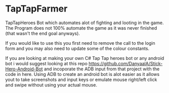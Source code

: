 # TapTapFarmer
TapTapHeroes Bot which automates alot of fighting and looting in the game. The Program does not 100% automate the game as it was never finished (that wasn't the end goal anyways).

If you would like to use this you first need to remove the call to the login form and you may also need to update some of the colour constants.

If you are looking at making your own C# Tap Tap heroes bot or any android bot i would suggest looking at this repo https://github.com/DanyaalA/Stick-Hero-Android-Bot
and incoporate the ADB input from that project with the code in here. Using ADB to create an android bot is alot easier as it allows yout to take screenshots and input keys or emulate mouse right/left click and swipe without using your actual mouse.
